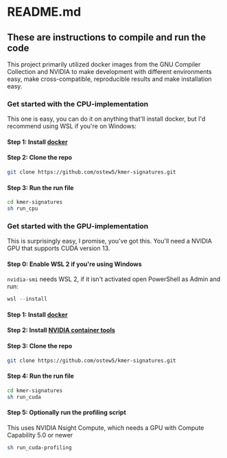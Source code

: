 # README.md

## These are instructions to compile and run the code

This project primarily utilized docker images from the GNU Compiler Collection and NVIDIA to make development with different environments easy, make cross-compatible, reproducible results and make installation easy.

### Get started with the CPU-implementation

This one is easy, you can do it on anything that'll install docker, but I'd recommend using WSL if you're on Windows:

#### Step 1: Install [docker](https://www.docker.com/)

#### Step 2: Clone the repo

```bash
git clone https://github.com/ostew5/kmer-signatures.git
```

#### Step 3: Run the run file

```bash
cd kmer-signatures
sh run_cpu
```

### Get started with the GPU-implementation

This is surprisingly easy, I promise, you've got this. You'll need a NVIDIA GPU that supports CUDA version 13.

#### Step 0: Enable WSL 2 if you're using Windows

`nvidia-smi` needs WSL 2, if it isn't activated open PowerShell as Admin and run:

```powershell
wsl --install
```

#### Step 1: Install [docker](https://www.docker.com/)

#### Step 2: Install [NVIDIA container tools](https://docs.nvidia.com/datacenter/cloud-native/container-toolkit/latest/install-guide.html)

#### Step 3: Clone the repo

```bash
git clone https://github.com/ostew5/kmer-signatures.git
```

#### Step 4: Run the run file

```bash
cd kmer-signatures
sh run_cuda
```

#### Step 5: Optionally run the profiling script

This uses NVIDIA Nsight Compute, which needs a GPU with Compute Capability 5.0 or newer

```bash
sh run_cuda-profiling
```
